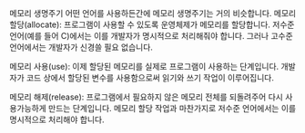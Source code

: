 메모리 생명주기
어떤 언어를 사용하든간에 메모리 생명주기는 거의 비슷합니다.
메모리 할당(allocate): 프로그램이 사용할 수 있도록 운영체제가 메모리를 할당합니다. 저수준 언어(예를 들어 C)에서는 이를 개발자가 명시적으로 처리해줘야 합니다. 그러나 고수준 언어에서는 개발자가 신경쓸 필요 없습니다.

메모리 사용(use): 이제 할당된 메모리를 실제로 프로그램이 사용하는 단계입니다. 개발자가 코드 상에서 할당된 변수를 사용함으로써 읽기와 쓰기 작업이 이루어집니다.

메모리 해제(release): 프로그램에서 필요하지 않은 메모리 전체를 되돌려주어 다시 사용가능하게 만드는 단계입니다. 메모리 할당 작업과 마찬가지로 저수준 언어에서는 이를 명시적으로 처리해야 합니다.
